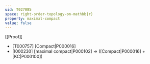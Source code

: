 ```yaml
---
uid: T027085
space: right-order-topology-on-mathbb{r}
property: maximal-compact
value: false
---
```

[[Proof]]

* [T000757] [Compact|P000016]
* [I000230] [maximal compact|P000102] => ([Compact|P000016] + [KC|P000100])

